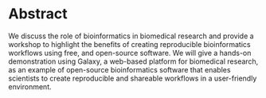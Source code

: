 Abstract
========

We discuss the role of bioinformatics in biomedical research and provide a workshop to highlight the benefits of creating reproducible bioinformatics workflows using free, and open-source software. We will give a hands-on demonstration using Galaxy, a web-based platform for biomedical research, as an example of open-source bioinformatics software that enables scientists to create reproducible and shareable workflows in a user-friendly environment.